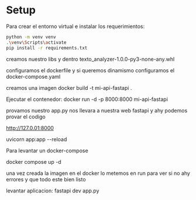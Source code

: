 # Setup

Para crear el entorno virtual e instalar los requerimientos:

```bash
python -m venv venv
.\venv\Scripts\activate
pip install -r requirements.txt
```  

creamos nuestro libs y dentro texto_analyzer-1.0.0-py3-none-any.whl 

configuramos el dockerfile 
y si queremos dinamismo configuramos 
el docker-compose.yaml


creamos una imagen
docker build -t mi-api-fastapi .

Ejecutar el contenedor:
docker run -d -p 8000:8000 mi-api-fastapi



provamos nuestro app.py nos llevara a nuestra web fastapi y ahy podemos provar el codigo 

http://127.0.01:8000

uvicorn app:app --reload

Para levantar un docker-compose

docker compose up -d

una vez creada la imagen en el docker lo metemos en run para ver si no ahy errores y 
que todo este bien listo 



levantar aplicacion:  fastapi dev app.py

